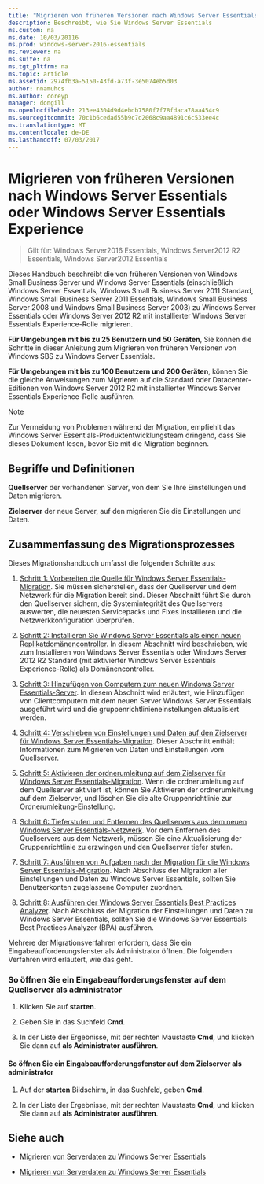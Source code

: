 ```yaml
---
title: "Migrieren von früheren Versionen nach Windows Server Essentials oder Windows Server Essentials Experience"
description: Beschreibt, wie Sie Windows Server Essentials
ms.custom: na
ms.date: 10/03/20116
ms.prod: windows-server-2016-essentials
ms.reviewer: na
ms.suite: na
ms.tgt_pltfrm: na
ms.topic: article
ms.assetid: 2974fb3a-5150-43fd-a73f-3e5074eb5d03
author: nnamuhcs
ms.author: coreyp
manager: dongill
ms.openlocfilehash: 213ee4304d9d4ebdb7580f7f78fdaca78aa454c9
ms.sourcegitcommit: 70c1b6cedad55b9c7d2068c9aa4891c6c533ee4c
ms.translationtype: MT
ms.contentlocale: de-DE
ms.lasthandoff: 07/03/2017
---
```

# <a name="migrate-from-previous-versions-to-windows-server-essentials-or-windows-server-essentials-experience"></a>Migrieren von früheren Versionen nach Windows Server Essentials oder Windows Server Essentials Experience

>Gilt für: Windows Server2016 Essentials, Windows Server2012 R2 Essentials, Windows Server2012 Essentials

Dieses Handbuch beschreibt die von früheren Versionen von Windows Small Business Server und Windows Server Essentials (einschließlich Windows Server Essentials, Windows Small Business Server 2011 Standard, Windows Small Business Server 2011 Essentials, Windows Small Business Server 2008 und Windows Small Business Server 2003) zu Windows Server Essentials oder Windows Server 2012 R2 mit installierter Windows Server Essentials Experience-Rolle migrieren.  
  
 **Für Umgebungen mit bis zu 25 Benutzern und 50 Geräten**, Sie können die Schritte in dieser Anleitung zum Migrieren von früheren Versionen von Windows SBS zu Windows Server Essentials.  
  
 **Für Umgebungen mit bis zu 100 Benutzern und 200 Geräten**, können Sie die gleiche Anweisungen zum Migrieren auf die Standard oder Datacenter-Editionen von Windows Server 2012 R2 mit installierter Windows Server Essentials Experience-Rolle ausführen.  
  
> [!NOTE]
>  Zur Vermeidung von Problemen während der Migration, empfiehlt das Windows Server Essentials-Produktentwicklungsteam dringend, dass Sie dieses Dokument lesen, bevor Sie mit die Migration beginnen.  
  
## <a name="terms-and-definitions"></a>Begriffe und Definitionen  
 **Quellserver** der vorhandenen Server, von dem Sie Ihre Einstellungen und Daten migrieren.  
  
 **Zielserver** der neue Server, auf den migrieren Sie die Einstellungen und Daten.  
  
## <a name="migration-process-summary"></a>Zusammenfassung des Migrationsprozesses  
 Dieses Migrationshandbuch umfasst die folgenden Schritte aus:  
  
1.  [Schritt 1: Vorbereiten die Quelle für Windows Server Essentials-Migration](Step-1--Prepare-your-Source-Server-for-Windows-Server-Essentials-migration.md).  Sie müssen sicherstellen, dass der Quellserver und dem Netzwerk für die Migration bereit sind. Dieser Abschnitt führt Sie durch den Quellserver sichern, die Systemintegrität des Quellservers auswerten, die neuesten Servicepacks und Fixes installieren und die Netzwerkkonfiguration überprüfen.  
  
2.  [Schritt 2: Installieren Sie Windows Server Essentials als einen neuen Replikatdomänencontroller](Step-2--Install-Windows-Server-Essentials-as-a-new-replica-domain-controller.md). In diesem Abschnitt wird beschrieben, wie zum Installieren von Windows Server Essentials oder Windows Server 2012 R2 Standard (mit aktivierter Windows Server Essentials Experience-Rolle) als Domänencontroller.  
  
3.  [Schritt 3: Hinzufügen von Computern zum neuen Windows Server Essentials-Server](Step-3--Join-computers-to-the-new-Windows-Server-Essentials-server.md).  In diesem Abschnitt wird erläutert, wie Hinzufügen von Clientcomputern mit dem neuen Server Windows Server Essentials ausgeführt wird und die gruppenrichtlinieneinstellungen aktualisiert werden.  
  
4.  [Schritt 4: Verschieben von Einstellungen und Daten auf den Zielserver für Windows Server Essentials-Migration](Step-4--Move-settings-and-data-to-the-Destination-Server-for-Windows-Server-Essentials-migration.md).  Dieser Abschnitt enthält Informationen zum Migrieren von Daten und Einstellungen vom Quellserver.  
  
5.  [Schritt 5: Aktivieren der ordnerumleitung auf dem Zielserver für Windows Server Essentials-Migration](Step-5--Enable-folder-redirection-on-the-Destination-Server-for-Windows-Server-Essentials-migration.md).  Wenn die ordnerumleitung auf dem Quellserver aktiviert ist, können Sie Aktivieren der ordnerumleitung auf dem Zielserver, und löschen Sie die alte Gruppenrichtlinie zur Ordnerumleitung-Einstellung.  
  
6.  [Schritt 6: Tieferstufen und Entfernen des Quellservers aus dem neuen Windows Server Essentials-Netzwerk](Step-6--Demote-and-remove-the-Source-Server-from-the-new-Windows-Server-Essentials-network.md).  Vor dem Entfernen des Quellservers aus dem Netzwerk, müssen Sie eine Aktualisierung der Gruppenrichtlinie zu erzwingen und den Quellserver tiefer stufen.  
  
7.  [Schritt 7: Ausführen von Aufgaben nach der Migration für die Windows Server Essentials-Migration](Step-7--Perform-post-migration-tasks-for-the-Windows-Server-Essentials-migration.md).  Nach Abschluss der Migration aller Einstellungen und Daten zu Windows Server Essentials, sollten Sie Benutzerkonten zugelassene Computer zuordnen.  
  
8.  [Schritt 8: Ausführen der Windows Server Essentials Best Practices Analyzer](Step-8--Run-the-Windows-Server-Essentials-Best-Practices-Analyzer.md).  Nach Abschluss der Migration der Einstellungen und Daten zu Windows Server Essentials, sollten Sie die Windows Server Essentials Best Practices Analyzer (BPA) ausführen.  
  
 Mehrere der Migrationsverfahren erfordern, dass Sie ein Eingabeaufforderungsfenster als Administrator öffnen. Die folgenden Verfahren wird erläutert, wie das geht.  
  
###  <a name="BKMK_OpenACommandPromptAsAdmin"></a>So öffnen Sie ein Eingabeaufforderungsfenster auf dem Quellserver als administrator  
  
1.  Klicken Sie auf **starten**.  
  
2.  Geben Sie in das Suchfeld **Cmd**.  
  
3.  In der Liste der Ergebnisse, mit der rechten Maustaste **Cmd**, und klicken Sie dann auf **als Administrator ausführen**.  
  
#### <a name="to-open-a-command-prompt-window-on-the-destination-server-as-an-administrator"></a>So öffnen Sie ein Eingabeaufforderungsfenster auf dem Zielserver als administrator  
  
1.  Auf der **starten** Bildschirm, in das Suchfeld, geben **Cmd**.  
  
2.  In der Liste der Ergebnisse, mit der rechten Maustaste **Cmd**, und klicken Sie dann auf **als Administrator ausführen**.  
  
## <a name="see-also"></a>Siehe auch  
  
-   [Migrieren von Serverdaten zu Windows Server Essentials](Migrate-Server-Data-to-Windows-Server-Essentials.md)

-   [Migrieren von Serverdaten zu Windows Server Essentials](../migrate/Migrate-Server-Data-to-Windows-Server-Essentials.md)

